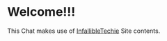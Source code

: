 <html>
<link rel="stylesheet" href="https://www.gstatic.com/dialogflow-console/fast/df-messenger/prod/v1/themes/df-messenger-default.css">
<script src="https://www.gstatic.com/dialogflow-console/fast/df-messenger/prod/v1/df-messenger.js"></script>
<df-messenger
  project-id="ehc-mduraipandian-5aa1e9"
  agent-id="a01277e4-9202-42fe-bd13-b3a8ec19f1f9"
  language-code="en"
  max-query-length="-1">
  <df-messenger-chat-bubble
   chat-title="Service">
  </df-messenger-chat-bubble>
</df-messenger>
<style>
  df-messenger {
    z-index: 999;
    position: fixed;
    --df-messenger-font-color: #000;
    --df-messenger-font-family: Google Sans;
    --df-messenger-chat-background: #f3f6fc;
    --df-messenger-message-user-background: #d3e3fd;
    --df-messenger-message-bot-background: #fff;
    bottom: 16px;
    right: 16px;
  }
</style>
  <body>
    <h1>Welcome!!!</h1>
    <div>
      This Chat makes use of <a href="https://www.infallibletechie.com">InfallibleTechie</a> Site contents.
    </div>
  </body>
</html>
